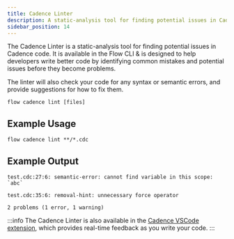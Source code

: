 ```yaml
---
title: Cadence Linter
description: A static-analysis tool for finding potential issues in Cadence code
sidebar_position: 14
---
```


The Cadence Linter is a static-analysis tool for finding potential issues in Cadence code. It is available in the Flow CLI & is designed to help developers write better code by identifying common mistakes and potential issues before they become problems.

The linter will also check your code for any syntax or semantic errors, and provide suggestions for how to fix them.

```shell
flow cadence lint [files]
```

## Example Usage

```shell
flow cadence lint **/*.cdc
```

## Example Output

```shell
test.cdc:27:6: semantic-error: cannot find variable in this scope: `abc`

test.cdc:35:6: removal-hint: unnecessary force operator

2 problems (1 error, 1 warning)
```

:::info
The Cadence Linter is also available in the [Cadence VSCode extension](../vscode-extension/index.md), which provides real-time feedback as you write your code.
:::